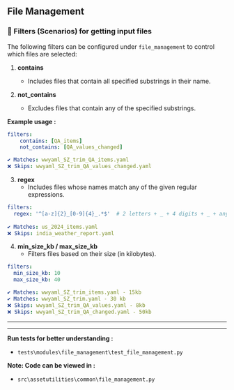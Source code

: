 ## File Management

### 📂 Filters (Scenarios) for getting input files

The following filters can be configured under `file_management` to control which files are selected:

1. **contains**
   - Includes files that contain all specified substrings in their name.
  

2. **not_contains**
   - Excludes files that contain any of the specified substrings.

**Example usage :**

```yaml
filters:
    contains: [QA_items]
    not_contains: [QA_values_changed]

✔️ Matches: wwyaml_SZ_trim_QA_items.yaml
❌ Skips: wwyaml_SZ_trim_QA_values_changed.yaml

```

3. **regex**
   - Includes files whose names match any of the given regular expressions.
```yaml
filters:
  regex: '^[a-z]{2}_[0-9]{4}_.*$'  # 2 letters + _ + 4 digits + _ + anything
    
✔️ Matches: us_2024_items.yaml
❌ Skips: india_weather_report.yaml
```          

4. **min_size_kb / max_size_kb**
   - Filters files based on their size (in kilobytes).

```yaml
filters:
  min_size_kb: 10       
  max_size_kb: 40 

✔️ Matches: wwyaml_SZ_trim_items.yaml - 15kb
✔️ Matches: wwyaml_SZ_trim.yaml - 30 kb
❌ Skips: wwyaml_SZ_trim_QA_values.yaml - 8kb
❌ Skips: wwyaml_SZ_trim_QA_changed.yaml - 50kb

```

---
---

**Run tests for better understanding :**

- `tests\modules\file_management\test_file_management.py`

**Note: Code can be viewed in :** 
- `src\assetutilities\common\file_management.py`